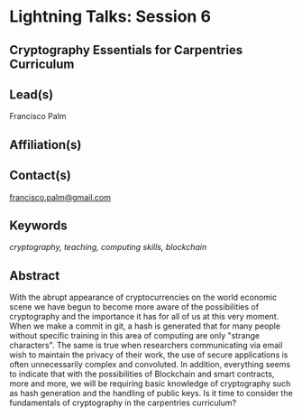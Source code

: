 # Lightning Talks: Session 6

## **Cryptography Essentials for Carpentries Curriculum**

## Lead(s)
Francisco Palm

## Affiliation(s)

## Contact(s)
francisco.palm@gmail.com

## Keywords
*cryptography, teaching, computing skills, blockchain*

## Abstract
With the abrupt appearance of cryptocurrencies on the world economic scene we have begun to become more aware of the possibilities of cryptography and the importance it has for all of us at this very moment. When we make a commit in git, a hash is generated that for many people without specific training in this area of computing are only "strange characters". The same is true when researchers communicating via email wish to maintain the privacy of their work, the use of secure applications is often unnecessarily complex and convoluted. In addition, everything seems to indicate that with the possibilities of Blockchain and smart contracts, more and more, we will be requiring basic knowledge of cryptography such as hash generation and the handling of public keys. Is it time to consider the fundamentals of cryptography in the carpentries curriculum?

